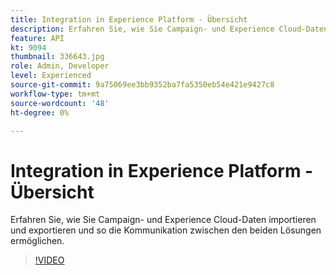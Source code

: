 ```yaml
---
title: Integration in Experience Platform - Übersicht
description: Erfahren Sie, wie Sie Campaign- und Experience Cloud-Daten importieren und exportieren und so die Kommunikation zwischen den beiden Lösungen ermöglichen.
feature: API
kt: 9094
thumbnail: 336643.jpg
role: Admin, Developer
level: Experienced
source-git-commit: 9a75069ee3bb9352ba7fa5350eb54e421e9427c8
workflow-type: tm+mt
source-wordcount: '48'
ht-degree: 0%

---
```


# Integration in Experience Platform - Übersicht

Erfahren Sie, wie Sie Campaign- und Experience Cloud-Daten importieren und exportieren und so die Kommunikation zwischen den beiden Lösungen ermöglichen.

>[!VIDEO](https://video.tv.adobe.com/v/336643?quality=12)
